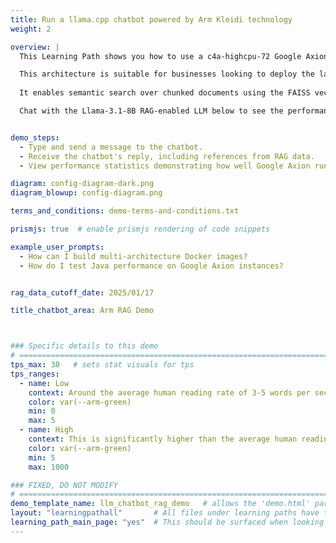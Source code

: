```yaml
---
title: Run a llama.cpp chatbot powered by Arm Kleidi technology
weight: 2

overview: | 
  This Learning Path shows you how to use a c4a-highcpu-72 Google Axion instance powered by an Arm Neoverse CPU to build a simple Token-as-a-Service (TaaS) RAG-enabled server that you can then use to provide a chatbot to serve a small number of concurrent users.

  This architecture is suitable for businesses looking to deploy the latest Generative AI technologies with RAG capabilities using their existing CPU compute capacity and deployment pipelines. 
  
  It enables semantic search over chunked documents using the FAISS vector store. The demo uses the open source llama.cpp framework, which Arm has enhanced with its own Kleidi technologies. Further optimizations are achieved by using the smaller 8 billion parameter Llama 3.1 model, which has been quantized to optimize memory usage. 

  Chat with the Llama-3.1-8B RAG-enabled LLM below to see the performance for yourself, and then follow the Learning Path to build your own Generative AI service on Arm Neoverse.


demo_steps:
  - Type and send a message to the chatbot.
  - Receive the chatbot's reply, including references from RAG data.
  - View performance statistics demonstrating how well Google Axion runs LLMs. 

diagram: config-diagram-dark.png
diagram_blowup: config-diagram.png

terms_and_conditions: demo-terms-and-conditions.txt

prismjs: true  # enable prismjs rendering of code snippets

example_user_prompts:
  - How can I build multi-architecture Docker images?
  - How do I test Java performance on Google Axion instances?


rag_data_cutoff_date: 2025/01/17

title_chatbot_area: Arm RAG Demo



### Specific details to this demo
# ================================================================================
tps_max: 30   # sets stat visuals for tps
tps_ranges:
  - name: Low
    context: Around the average human reading rate of 3-5 words per second.
    color: var(--arm-green)
    min: 0
    max: 5
  - name: High
    context: This is significantly higher than the average human reading rate of 5 words per second, delivering a stable and usable user chatbot experience from the Llama-3.1-8B LLM.
    color: var(--arm-green)
    min: 5
    max: 1000

### FIXED, DO NOT MODIFY
# ================================================================================
demo_template_name: llm_chatbot_rag_demo   # allows the 'demo.html' partial to route to the correct Configuration and Demo/Stats sub partials for page render.
layout: "learningpathall"       # All files under learning paths have this same wrapper
learning_path_main_page: "yes"  # This should be surfaced when looking for related content. Only set for _index.md of learning path content.
---
```


